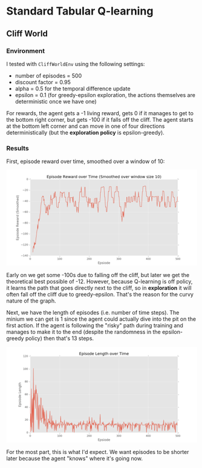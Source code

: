 # Standard Tabular Q-learning

## Cliff World

### Environment

I tested with `CliffWorldEnv` using the following settings:

- number of episodes = 500
- discount factor = 0.95
- alpha = 0.5 for the temporal difference update
- epsilon = 0.1 (for greedy-epsilon exploration, the actions themselves are deterministic once we have one)

For rewards, the agent gets a -1 living reward, gets 0 if it manages to get to the bottom right corner, but gets -100 if it falls off the cliff. The agent starts at the bottom left corner and can move in one of four directions deterministically (but the **exploration policy** is epsilon-greedy).

### Results

First, episode reward over time, smoothed over a window of 10:

![Rewards of episodes](q_learning/figures/cliff_episode_reward_time.png?raw=true)

Early on we get some -100s due to falling off the cliff, but later we get the theoretical best possible of -12. However, because Q-learning is off policy, it learns the path that goes directly next to the cliff, so in **exploration** it will often fall off the cliff due to greedy-epsilon. That's the reason for the curvy nature of the graph.

Next, we have the length of episodes (i.e. number of time steps). The minium we can get is 1 since the agent could actually dive into the pit on the first action. If the agent is following the "risky" path during training and manages to make it to the end (despite the randomness in the epsilon-greedy policy) then that's 13 steps.

![Length of episodes](q_learning/figures/cliff_episode_length_time.png?raw=true)

For the most part, this is what I'd expect. We want episodes to be shorter later because the agent "knows" where it's going now.

